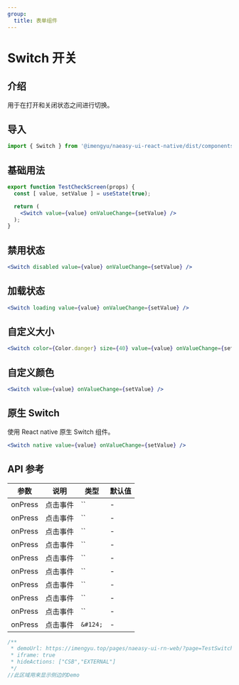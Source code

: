 ```yaml
---
group:
  title: 表单组件
---
```


# Switch 开关

## 介绍

用于在打开和关闭状态之间进行切换。

## 导入

```jsx
import { Switch } from '@imengyu/naeasy-ui-react-native/dist/components/form'
```

## 基础用法

```jsx
export function TestCheckScreen(props) {
  const [ value, setValue ] = useState(true);

  return (
    <Switch value={value} onValueChange={setValue} />
  );
}
```

## 禁用状态

```jsx
<Switch disabled value={value} onValueChange={setValue} />
```

## 加载状态

```jsx
<Switch loading value={value} onValueChange={setValue} />
```

## 自定义大小

```jsx
<Switch color={Color.danger} size={40} value={value} onValueChange={setValue} />
```

## 自定义颜色

```jsx
<Switch value={value} onValueChange={setValue} />
```

## 原生 Switch

使用 React native 原生 Switch 组件。

```jsx
<Switch native value={value} onValueChange={setValue} />
```

## API 参考

|参数|说明|类型|默认值|
|---|---|---|---|
|onPress|点击事件|``|-|
|onPress|点击事件|``|-|
|onPress|点击事件|``|-|
|onPress|点击事件|``|-|
|onPress|点击事件|``|-|
|onPress|点击事件|``|-|
|onPress|点击事件|``|-|
|onPress|点击事件|``|-|
|onPress|点击事件|``|-|
|onPress|点击事件|`&#124;`|-|

```jsx | preview
/**
 * demoUrl: https://imengyu.top/pages/naeasy-ui-rn-web/?page=TestSwitch
 * iframe: true
 * hideActions: ["CSB","EXTERNAL"]
 */
//此区域用来显示侧边的Demo
```
